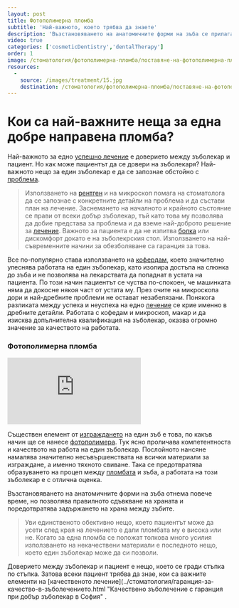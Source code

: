 ```yaml
---
layout: post
title: Фотополимерна пломба
subtitle: 'Най-важното, което трябва да знаете'
description: 'Възстановяването на анатомичните форми на зъба се прилага от всеки добър зъболекар, отнема повече време, но позволява правилното сдъвкване на храната и поредотвратява задържането на храна между зъбите. След приключване на лечението, зъбът изглежда така естествено, че не може да познаете къде е пломбата.'
video: true
categories: ['cosmeticDentistry','dentalTherapy']
order: 1
image: /стоматология/фотополимерна-пломба/поставяне-на-фотополимерна-пломба.jpg
resources:
  -
    source: /images/treatment/15.jpg
    destination: /стоматология/фотополимерна-пломба/поставяне-на-фотополимерна-пломба.jpg
---
```

# Кои са най-важните неща за една добре направена пломба?

Най-важното за едно [успешно лечение](../зъболекар/лечение-на-зъби.html "Лечение на зъби") е доверието между зъболекар и пациент. Но как може пациентът да се довери на зъболекаря? Най-важното нещо за един зъболекар е да се запознае обстойно с [проблема](../стоматология/как-да-се-справим-с-пародонтозата.html "Как да се справим с проблема пародонтоза").

>Използването на [рентген](../стоматология/колко-ни-облъчват-рентгените.html "Колко е важно използването на рентген в зъболечението и има ли облъчване") и на микроскоп помага на стоматолога да се запознае с конкретните детайли на проблема и да състави план на лечение. Заснемането на началното и крайното състояние се прави от всеки добър зъболекар, тъй като това му позволява да добие представа за проблема и да вземе най-доброто решение за [лечение](../зъболекар/услуги/лечение-на-коренови-канали.html "Лечение на коренови канали"). Важното за пациента е да не изпитва [болка](../стоматология/болка-във-вече-умъртвен-зъб.html "Болка във вече умъртвен зъб") или дискомфорт докато е на зъболекрския стол. Използването на най-съвременните начини за обезболяване са гаранция за това. 

Все по-популярно става използването на [кофердам](../зъболекар/услуги/естетични-пломби.html#кофердам "Лечение на зъб с кофердам"), което значително улеснява работата на един зъболекар, като изолира достъпа на слюнка до зъба и не позволява на лекарствата да попаднат в устата на пациента. По този начин пациентът се чуства по-спокоен, че машинката няма да докосне някоя част от устата му. През очите на микроскопа дори и най-дребните проблеми не остават незабелязани. Понякога разликата между успеха и неуспеха на едно [лечение](../стоматология/малък-кариес.html "Лечение на малък кариес") се крие именно в дребните детайли. Работата с кофедам и микроскоп, макар и да изисква допълнителна квалификация на зъболекар, оказва огромно значение за качеството на работата.

### Фотополимерна пломба

<iframe class="video" src="http://www.youtube.com/embed/nCLn4PHVydk?rel=0" frameborder="0" allowfullscreen></iframe>

Съществен елемент от [изграждането](../стоматология/адхезивен-мост.html "Изграждане на липсващ зъб от добър зъболекар в София") на един зъб е това, по какъв начин ще се нанесе [фотополимера](../стоматология/фотополимерна-пломба.html "фотополимерна пломба при добър зъболекар в София"). Тук ясно проличава компетентноста и качеството на работа на един зъболекар. Послойното нансяне намалява значително несъвършенствата на всички материали за изграждане, а именно тяхното свиване. Така се предотвратява образуването на процеп между [пломбата](../стоматология/видове-пломби.html "Какви видове може да бъде пломбата") и зъба, а работата на този зъболекар е с отлична оценка.

Възстановяването на анатомичните форми на зъба отнема повече време, но позволява правилното сдъвкване на храната и поредотвратява задържането на храна между зъбите.

> Уви единственото обективно нещо, което пациентът може да усети след края на лечението е дали пломбата му е висока или не. Когато за една пломба се положат толкова много усилия използването на некачествени материали е последното нещо, което един зъболекар може да си позволи.

Доверието между зъболекар и пациент е нещо, което се гради стъпка по стъпка. Затова всеки пациент трябва да знае, кои са важните елементи на [качественото лечение](../стоматология/гаранция-за-качество-в-зъболечението.html "Качествено зъболечение с гаранция при добър зъболекар в София" .
